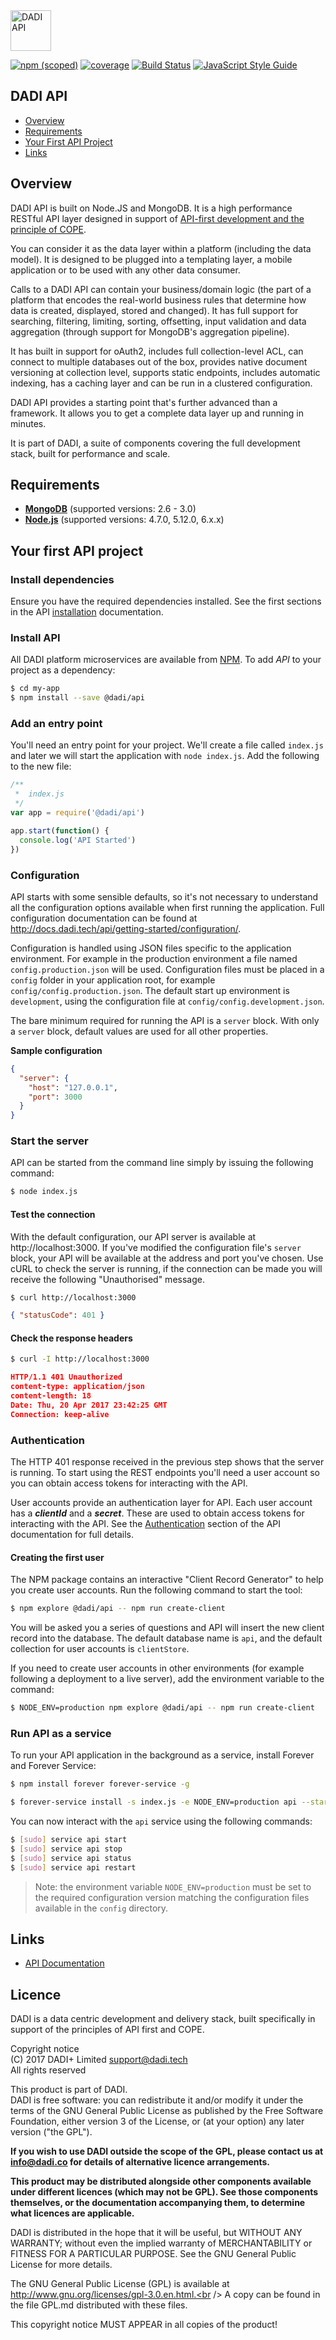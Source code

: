 <img src="http://52.209.207.148/assets/products/dadi-api-full.png" alt="DADI API" height="65"/>

[![npm (scoped)](https://img.shields.io/npm/v/@dadi/api.svg?maxAge=10800&style=flat-square)](https://www.npmjs.com/package/@dadi/api)
[![coverage](https://img.shields.io/badge/coverage-87%25-yellow.svg?style=flat?style=flat-square)](https://github.com/dadi/api)
[![Build Status](https://travis-ci.org/dadi/api.svg?branch=master)](https://travis-ci.org/dadi/api)
[![JavaScript Style Guide](https://img.shields.io/badge/code%20style-standard-brightgreen.svg?style=flat-square)](http://standardjs.com/)

## DADI API

* [Overview](#overview)
* [Requirements](#requirements)
* [Your First API Project](#your-first-api-project)
* [Links](#links)

## Overview

DADI API is built on Node.JS and MongoDB. It is a high performance RESTful API layer designed in support of [API-first development and the principle of COPE](https://github.com/dadi/api/blob/docs/docs/apiFirst.md).

You can consider it as the data layer within a platform (including the data model). It is designed to be plugged into a templating layer, a mobile application or to be used with any other data consumer.

Calls to a DADI API can contain your business/domain logic (the part of a platform that encodes the real-world business rules that determine how data is created, displayed, stored and changed). It has full support for searching, filtering, limiting, sorting, offsetting, input validation and data aggregation (through support for MongoDB's aggregation pipeline).

It has built in support for oAuth2, includes full collection-level ACL, can connect to multiple databases out of the box, provides native document versioning at collection level, supports static endpoints, includes automatic indexing, has a caching layer and can be run in a clustered configuration.

DADI API provides a starting point that's further advanced than a framework. It allows you to get a complete data layer up and running in minutes.

It is part of DADI, a suite of components covering the full development stack, built for performance and scale.

## Requirements

* **[MongoDB](https://docs.mongodb.com/v3.0/)** (supported versions: 2.6 - 3.0)
* **[Node.js](https://www.nodejs.org/)** (supported versions: 4.7.0, 5.12.0, 6.x.x)

## Your first API project

### Install dependencies

Ensure you have the required dependencies installed. See the first sections in the API  [installation](http://docs.dadi.tech/api/getting-started/installing/) documentation.

### Install API

All DADI platform microservices are available from [NPM](https://www.npmjs.com/). To add *API* to your project as a dependency:

```bash
$ cd my-app
$ npm install --save @dadi/api
```

### Add an entry point

You'll need an entry point for your project. We'll create a file called `index.js` and later we will start the application with `node index.js`. Add the following to the new file:

```js
/**
 *  index.js
 */
var app = require('@dadi/api')

app.start(function() {
  console.log('API Started')
})
```

### Configuration

API starts with some sensible defaults, so it's not necessary to understand all the configuration options available when first running the application. Full configuration documentation can be found at http://docs.dadi.tech/api/getting-started/configuration/.

Configuration is handled using JSON files specific to the application environment. For example in the production environment a file named `config.production.json` will be used. Configuration files must be placed in a `config` folder in your application root, for example `config/config.production.json`. The default start up environment is `development`, using the configuration file at `config/config.development.json`.

The bare minimum required for running the API is a `server` block. With only a `server` block, default values are used for all other properties.

**Sample configuration**

```json
{
  "server": {
    "host": "127.0.0.1",
    "port": 3000
  }
}
```

### Start the server

API can be started from the command line simply by issuing the following command:

```bash
$ node index.js
```

#### Test the connection

With the default configuration, our API server is available at http://localhost:3000. If you've modified the configuration file's `server` block, your API will be available at the address and port you've chosen. Use cURL to check the server is running, if the connection can be made you will receive the following "Unauthorised" message.

```bash
$ curl http://localhost:3000
```

```json
{ "statusCode": 401 }
```


#### Check the response headers

```bash
$ curl -I http://localhost:3000
```
```json
HTTP/1.1 401 Unauthorized
content-type: application/json
content-length: 18
Date: Thu, 20 Apr 2017 23:42:25 GMT
Connection: keep-alive
```

### Authentication

The HTTP 401 response received in the previous step shows that the server is running. To start using the REST endpoints you'll need a user account so you can obtain access tokens for interacting with the API.

User accounts provide an authentication layer for API. Each user account has a *__clientId__* and a *__secret__*. These are used to obtain access tokens for interacting with the API. See the [Authentication](http://docs.dadi.tech/api/concepts/authentication/) section of the API documentation for full details.

#### Creating the first user

The NPM package contains an interactive "Client Record Generator" to help you create user accounts. Run the following command to start the tool:

```bash
$ npm explore @dadi/api -- npm run create-client
```

You will be asked you a series of questions and API will insert the new client record into the database. The default database name is `api`, and the default collection for user accounts is `clientStore`.

If you need to create user accounts in other environments (for example following a deployment to a live server), add the environment variable to the command:

```bash
$ NODE_ENV=production npm explore @dadi/api -- npm run create-client
```

### Run API as a service
To run your API application in the background as a service, install Forever and Forever Service:

```bash
$ npm install forever forever-service -g

$ forever-service install -s index.js -e NODE_ENV=production api --start
```

You can now interact with the `api` service using the following commands:

```bash
$ [sudo] service api start
$ [sudo] service api stop
$ [sudo] service api status
$ [sudo] service api restart
```

> Note: the environment variable `NODE_ENV=production` must be set to the required configuration version matching the configuration files available in the `config` directory.

## Links
* [API Documentation](http://docs.dadi.tech/api/)

## Licence

DADI is a data centric development and delivery stack, built specifically in support of the principles of API first and COPE.

Copyright notice<br />
(C) 2017 DADI+ Limited <support@dadi.tech><br />
All rights reserved

This product is part of DADI.<br />
DADI is free software: you can redistribute it and/or modify
it under the terms of the GNU General Public License as published by
the Free Software Foundation, either version 3 of the License, or
(at your option) any later version ("the GPL").

**If you wish to use DADI outside the scope of the GPL, please
contact us at info@dadi.co for details of alternative licence
arrangements.**

**This product may be distributed alongside other components
available under different licences (which may not be GPL). See
those components themselves, or the documentation accompanying
them, to determine what licences are applicable.**

DADI is distributed in the hope that it will be useful,
but WITHOUT ANY WARRANTY; without even the implied warranty of
MERCHANTABILITY or FITNESS FOR A PARTICULAR PURPOSE.  See the
GNU General Public License for more details.

The GNU General Public License (GPL) is available at
http://www.gnu.org/licenses/gpl-3.0.en.html.<br />
A copy can be found in the file GPL.md distributed with
these files.

This copyright notice MUST APPEAR in all copies of the product!
